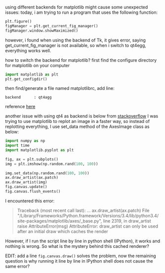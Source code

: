 <!-- 
.. title: matplotlib backend issue
.. slug: matplotlib-backend-issue
.. date: 2016-06-13 10:06:28 UTC
.. tags: python, matplotlib
.. category: programming 
.. link: 
.. description: 
.. type: text
-->

using different backends for matplotlib might cause some unexpected issues:
today, i am trying to run a program that uses the following function: 

```python
plt.figure()
figManager = plt.get_current_fig_manager()
figManager.window.showMaximized()
```

however, i found when using the backend of Tk, it gives error, saying get_current_fig_manager is not available, so when i switch to qt4egg, everything works well. 

how to switch the backend for matplotlib? first find the configure directory for matplotlib on your computer

```python
import matplotlib as plt
plt.get_configdir()
```

then find/generate a file named matplotlibrc, add line: 
```
backend      : qt4agg
```

reference [here](http://matplotlib.org/users/customizing.html)

another issue with using qt4 as backend is below from [stackoverflow](http://stackoverflow.com/questions/33984798/matplotlib-using-qt4-backend-has-issue-with-cached-renderer)
I was trying to use matplotlib to replot an image in a faster way, so instead of replotting everything, I use set_data method of the AxesImage class as below:

```python
import numpy as np
import time
import matplotlib.pyplot as plt
    
fig, ax = plt.subplots()
img = plt.imshow(np.random.rand(100, 100))
    
img.set_data(np.random.rand(100, 100))
ax.draw_artist(ax.patch)
ax.draw_artist(img)
fig.canvas.update()
fig.canvas.flush_events()
```

I encountered this error:

> Traceback (most recent call last):  ...
>     ax.draw_artist(ax.patch)   File "/Library/Frameworks/Python.framework/Versions/3.4/lib/python3.4/site-packages/matplotlib/axes/_base.py",
> line 2319, in draw_artist
>     raise AttributeError(msg) AttributeError: draw_artist can only be used after an initial draw which caches the render

However, if I run the script line by line in python shell (IPython), it works and nothing is wrong. So what is the mystery behind this cached renderer? 

EDIT: add a line `fig.canvas.draw()` solves the problem, now the remaining question is why running it line by line in IPython shell does not cause the same error?

